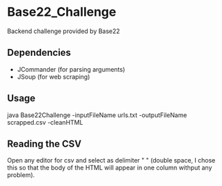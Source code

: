 # Base22_Challenge
Backend challenge provided by Base22

## Dependencies
* JCommander (for parsing arguments)
* JSoup (for web scraping)

## Usage
java Base22Challenge -inputFileName urls.txt -outputFileName scrapped.csv -cleanHTML

## Reading the CSV
Open any editor for csv and select as delimiter "  " (double space, I chose this so that the body of the HTML will appear in one column withput any problem).
